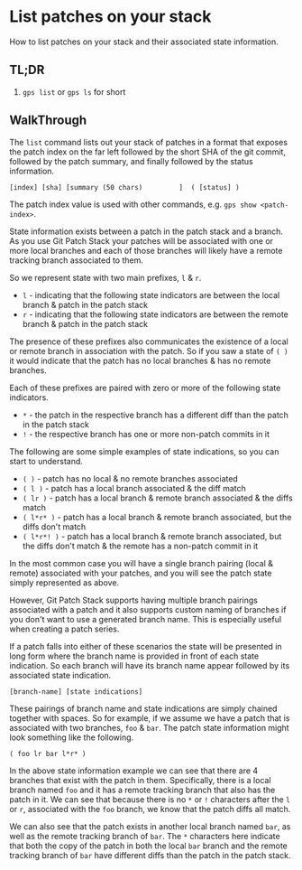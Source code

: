 # List patches on your stack

How to list patches on your stack and their associated state information.

## TL;DR

1. `gps list` or `gps ls` for short

## WalkThrough

The `list` command lists out your stack of patches in a format that exposes the
patch index on the far left followed by the short SHA of the git commit,
followed by the patch summary, and finally followed by the status information.

```
[index] [sha] [summary (50 chars)         ]  ( [status] )
```

The patch index value is used with other commands, e.g. `gps show
<patch-index>`.

State information exists between a patch in the patch stack and a branch.
As you use Git Patch Stack your patches will be associated with one or
more local branches and each of those branches will likely have a remote
tracking branch associated to them.

So we represent state with two main prefixes, `l` & `r`.

- `l` - indicating that the following state indicators are between the local
        branch & patch in the patch stack
- `r` - indicating that the following state indicators are between the
        remote branch & patch in the patch stack

The presence of these prefixes also communicates the existence of a local or
remote branch in association with the patch. So if you saw a state of `( )` it
would indicate that the patch has no local branches & has no remote branches.

Each of these prefixes are paired with zero or more of the following state
indicators.

- `*` - the patch in the respective branch has a different diff than
        the patch in the patch stack
- `!` - the respective branch has one or more non-patch commits in it

The following are some simple examples of state indications, so you can start
to understand.

- `( )` - patch has no local & no remote branches associated
- `( l )` - patch has a local branch associated & the diff match
- `( lr )` - patch has a local branch & remote branch associated & the
            	diffs match
- `( l*r* )` - patch has a local branch & remote branch associated, but the
            	diffs don't match
- `( l*r*! )` - patch has a local branch & remote branch associated, but the
            	diffs don't match & the remote has a non-patch commit in it

In the most common case you will have a single branch pairing (local & remote)
associated with your patches, and you will see the patch state simply
represented as above.

However, Git Patch Stack supports having multiple branch pairings associated
with a patch and it also supports custom naming of branches if you don't want
to use a generated branch name. This is especially useful when creating a
patch series.

If a patch falls into either of these scenarios the state will be presented
in long form where the branch name is provided in front of each state
indication. So each branch will have its branch name appear followed by its
associated state indication.

	[branch-name] [state indications]

These pairings of branch name and state indications are simply chained together
with spaces. So for example, if we assume we have a patch that is associated
with two branches, `foo` & `bar`. The patch state information might look
something like the following.

	( foo lr bar l*r* )

In the above state information example we can see that there are 4 branches
that exist with the patch in them. Specifically, there is a local branch
named `foo` and it has a remote tracking branch that also has the patch in it.
We can see that because there is no `*` or `!` characters after the `l` or `r`,
associated with the `foo` branch, we know that the patch diffs all match.

We can also see that the patch exists in another local branch named `bar`, as
well as the remote tracking branch of `bar`. The `*` characters here indicate
that both the copy of the patch in both the local `bar` branch and the remote
tracking branch of `bar` have different diffs than the patch in the patch
stack.
